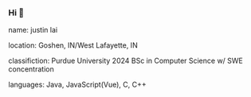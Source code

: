 ### Hi 👋

name: justin lai

location: Goshen, IN/West Lafayette, IN

classifiction: Purdue University 2024
               BSc in Computer Science w/ SWE concentration
               
languages: Java, JavaScript(Vue), C, C++
